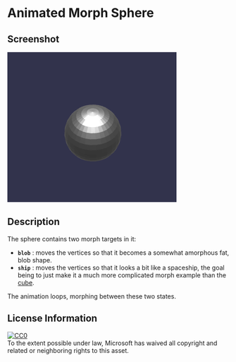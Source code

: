 # Animated Morph Sphere

## Screenshot

![screenshot](screenshot/screenshot.gif)

## Description

The sphere contains two morph targets in it:

- **`blob`** : moves the vertices so that it becomes a somewhat amorphous fat, blob shape.
- **`ship`** : moves the vertices so that it looks a bit like a spaceship, the goal being
  to just make it a much more complicated morph example than the [cube](../AnimatedMorphCube/README.md).

The animation loops, morphing between these two states.

## License Information

[![CC0](http://i.creativecommons.org/p/zero/1.0/88x31.png)](http://creativecommons.org/publicdomain/zero/1.0/)  
To the extent possible under law, Microsoft has waived all copyright and related or neighboring rights to this asset.
